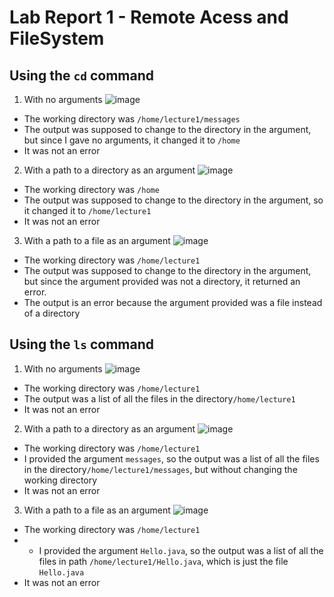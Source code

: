 # Lab Report 1  - Remote Acess and FileSystem

## Using the `cd` command

1. With no arguments
![image](https://github.com/davidluzfontes/cse15l-lab-reports/assets/149021334/0c4a86ab-642b-4323-8377-326e9b31a9f9)
- The working directory was `/home/lecture1/messages`
- The output was supposed to change to the directory in the argument, but since I gave no arguments, it changed it to `/home`
- It was not an error

2. With a path to a directory as an argument
![image](https://github.com/davidluzfontes/cse15l-lab-reports/assets/149021334/da5498f9-b998-48d5-b2e9-3104dd0e41a8)
- The working directory was `/home`
- The output was supposed to change to the directory in the argument, so it changed it to `/home/lecture1`
- It was not an error

3. With a path to a file as an argument
![image](https://github.com/davidluzfontes/cse15l-lab-reports/assets/149021334/0573cd80-f159-4bce-a391-f6e201ba48f9)
- The working directory was `/home/lecture1`
- The output was supposed to change to the directory in the argument, but since the argument provided was not a directory, it returned an error.
- The output is an error because the argument provided was a file instead of a directory


## Using the `ls` command 

1. With no arguments
![image](https://github.com/davidluzfontes/cse15l-lab-reports/assets/149021334/695551f0-a840-4883-950a-107c3a2c847f)
- The working directory was `/home/lecture1`
- The output was a list of all the files in the directory`/home/lecture1`
- It was not an error

2. With a path to a directory as an argument
![image](https://github.com/davidluzfontes/cse15l-lab-reports/assets/149021334/ba0f61e5-5a40-45f0-9a59-c7c38b0c561a)
- The working directory was `/home/lecture1`
- I provided the argument `messages`, so the output was a list of all the files in the directory`/home/lecture1/messages`, but without changing the working directory
- It was not an error

3. With a path to a file as an argument
![image](https://github.com/davidluzfontes/cse15l-lab-reports/assets/149021334/ade99e5e-650c-4553-b50a-c15229402fc9)
- The working directory was `/home/lecture1`
- - I provided the argument `Hello.java`, so the output was a list of all the files in path `/home/lecture1/Hello.java`, which is just the file `Hello.java`
- It was not an error

